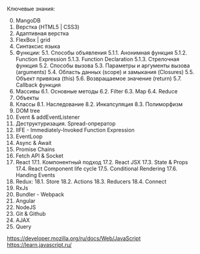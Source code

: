 ﻿
Ключевые знания:

0.  MangoDB
1.  Верстка (HTML5 | CSS3)
2.  Адаптивная верстка
3.  FlexBox | grid
4.  Синтаксис языка
5.  Функции:
	5.1. Способы объявления
		5.1.1. Анонимная функция
		5.1.2. Function Expression
		5.1.3. Function Declaration
		5.1.3. Стрелочная функция
	5.2. Способы вызова 
	5.3. Параметры и аргументы вызова (arguments)
	5.4. Область данных (scope) и замыкания (Closures)
	5.5. Объект привязка (this)
	5.6. Возвращаемое значение (return)
	5.7. Callback функция
6.  Массивы
	6.1. Основные методы
	6.2. Filter
	6.3. Map
	6.4. Reduce
7.  Объекты
8.  Классы
	8.1. Наследование
	8.2. Инкапсуляция
	8.3. Полиморфизм
9.  DOM tree
10. Event & addEventListener
11. Деструктуризация. Spread-опрератор
12. IIFE - Immediately-Invoked Function Expression
13. EventLoop
14. Async & Await
15. Promise Сhains
16. Fetch API & Socket
17. React
	17.1. Компонентный подход
	17.2. React JSX
	17.3. State & Props
	17.4. React Component life cycle
	17.5. Conditional Rendering
	17.6. Handing Events
18. Redux:
	18.1. Store
	18.2. Actions
	18.3. Reducers
	18.4. Connect
19. RxJs
20. Bundler - Webpack
18. Angular
19. NodeJS
20. Git & Github
21. AJAX
22. Query

https://developer.mozilla.org/ru/docs/Web/JavaScript
https://learn.javascript.ru/

